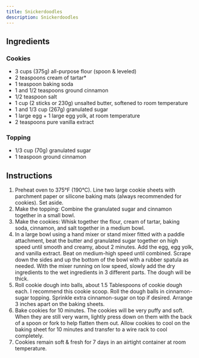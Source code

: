 ```yaml
---
title: Snickerdoodles
description: Snickerdoodles
---
```


## Ingredients
### Cookies
* 3 cups (375g) all-purpose flour (spoon & leveled)
* 2 teaspoons cream of tartar*
* 1 teaspoon baking soda
* 1 and 1/2 teaspoons ground cinnamon
* 1/2 teaspoon salt
* 1 cup (2 sticks or 230g) unsalted butter, softened to room temperature
* 1 and 1/3 cup (267g) granulated sugar
* 1 large egg + 1 large egg yolk, at room temperature
* 2 teaspoons pure vanilla extract

### Topping
* 1/3 cup (70g) granulated sugar
* 1 teaspoon ground cinnamon

## Instructions
1. Preheat oven to 375°F (190°C). Line two large cookie sheets with parchment paper or silicone baking mats (always recommended for cookies). Set aside.
1. Make the topping: Combine the granulated sugar and cinnamon together in a small bowl.
1. Make the cookies: Whisk together the flour, cream of tartar, baking soda, cinnamon, and salt together in a medium bowl.
1. In a large bowl using a hand mixer or stand mixer fitted with a paddle attachment, beat the butter and granulated sugar together on high speed until smooth and creamy, about 2 minutes. Add the egg, egg yolk, and vanilla extract. Beat on medium-high speed until combined. Scrape down the sides and up the bottom of the bowl with a rubber spatula as needed. With the mixer running on low speed, slowly add the dry ingredients to the wet ingredients in 3 different parts. The dough will be thick.
1. Roll cookie dough into balls, about 1.5 Tablespoons of cookie dough each. I recommend this cookie scoop. Roll the dough balls in cinnamon-sugar topping. Sprinkle extra cinnamon-sugar on top if desired. Arrange 3 inches apart on the baking sheets.
1. Bake cookies for 10 minutes. The cookies will be very puffy and soft. When they are still very warm, lightly press down on them with the back of a spoon or fork to help flatten them out. Allow cookies to cool on the baking sheet for 10 minutes and transfer to a wire rack to cool completely.
1. Cookies remain soft & fresh for 7 days in an airtight container at room temperature.